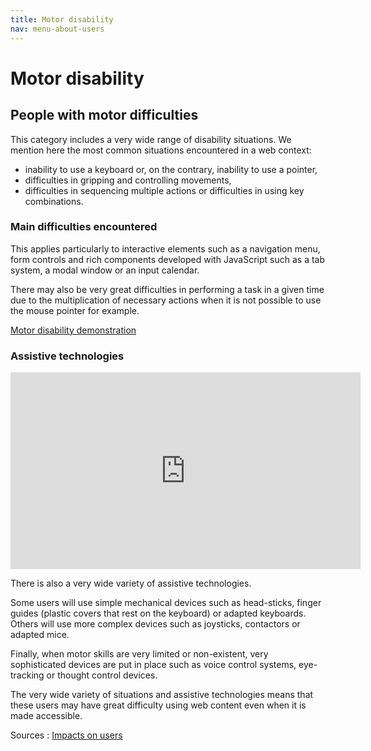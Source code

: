 ```yaml
---
title: Motor disability
nav: menu-about-users
---
```


# Motor disability

## People with motor difficulties

This category includes a very wide range of disability situations. We mention here the most common situations encountered in a web context:

* inability to use a keyboard or, on the contrary, inability to use a pointer,
* difficulties in gripping and controlling movements,
* difficulties in sequencing multiple actions or difficulties in using key combinations.

### Main difficulties encountered

This applies particularly to interactive elements such as a navigation menu, form controls and rich components developed with JavaScript such as a tab system, a modal window or an input calendar.

There may also be very great difficulties in performing a task in a given time due to the multiplication of necessary actions when it is not possible to use the mouse pointer for example.

[Motor disability demonstration](https://atalan.fr/agissons/en/handicap-moteur.html)

### Assistive technologies

<div class="video"><iframe title="Introducing Voice Control on Mac and iOS — Apple" width="560" height="315" src="https://www.youtube.com/embed/aqoXFCCTfm4" frameborder="0" allow="accelerometer; autoplay; encrypted-media; gyroscope; picture-in-picture" allowfullscreen></iframe></div>

There is also a very wide variety of assistive technologies.

Some users will use simple mechanical devices such as head-sticks, finger guides (plastic covers that rest on the keyboard) or adapted keyboards. Others will use more complex devices such as joysticks, contactors or adapted mice.

Finally, when motor skills are very limited or non-existent, very sophisticated devices are put in place such as voice control systems, eye-tracking or thought control devices.

The very wide variety of situations and assistive technologies means that these users may have great difficulty using web content even when it is made accessible.

Sources : [Impacts on users](https://github.com/DISIC/guide-impacts_utilisateurs)
